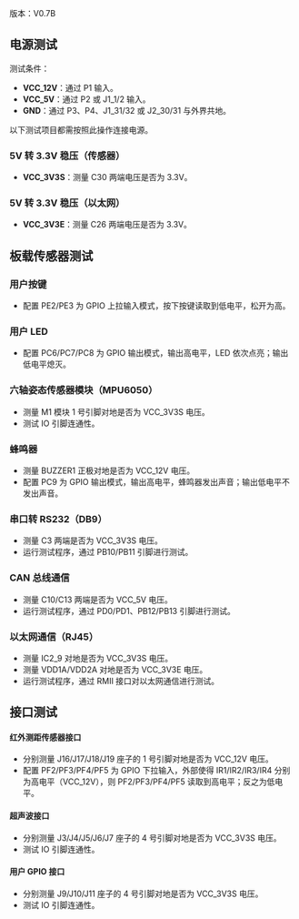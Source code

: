 版本：V0.7B

## 电源测试

测试条件：

- **VCC_12V**：通过 P1 输入。
- **VCC_5V**：通过 P2 或 J1_1/2 输入。
- **GND**：通过 P3、P4、J1_31/32 或 J2_30/31 与外界共地。

以下测试项目都需按照此操作连接电源。

### 5V 转 3.3V 稳压（传感器）

- **VCC_3V3S**：测量 C30 两端电压是否为 3.3V。

### 5V 转 3.3V 稳压（以太网）

- **VCC_3V3E**：测量 C26 两端电压是否为 3.3V。

## 板载传感器测试

### 用户按键

- 配置 PE2/PE3 为 GPIO 上拉输入模式，按下按键读取到低电平，松开为高。

### 用户 LED

- 配置 PC6/PC7/PC8 为 GPIO 输出模式，输出高电平，LED 依次点亮；输出低电平熄灭。

### 六轴姿态传感器模块（MPU6050）

- 测量 M1 模块 1 号引脚对地是否为 VCC_3V3S 电压。
- 测试 IO 引脚连通性。

### 蜂鸣器

- 测量 BUZZER1 正极对地是否为 VCC_12V 电压。
- 配置 PC9 为 GPIO 输出模式，输出高电平，蜂鸣器发出声音；输出低电平不发出声音。

### 串口转 RS232（DB9）

- 测量 C3 两端是否为 VCC_3V3S 电压。
- 运行测试程序，通过 PB10/PB11 引脚进行测试。

### CAN 总线通信

- 测量 C10/C13 两端是否为 VCC_5V 电压。
- 运行测试程序，通过 PD0/PD1、PB12/PB13 引脚进行测试。

### 以太网通信（RJ45）

- 测量 IC2_9 对地是否为 VCC_3V3S 电压。
- 测量 VDD1A/VDD2A 对地是否为 VCC_3V3E 电压。
- 运行测试程序，通过 RMII 接口对以太网通信进行测试。

## 接口测试

#### 红外测距传感器接口

- 分别测量 J16/J17/J18/J19 座子的 1 号引脚对地是否为 VCC_12V 电压。
- 配置 PF2/PF3/PF4/PF5 为 GPIO 下拉输入，外部使得 IR1/IR2/IR3/IR4 分别为高电平（VCC_12V），则 PF2/PF3/PF4/PF5 读取到高电平；反之为低电平。

#### 超声波接口

- 分别测量 J3/J4/J5/J6/J7 座子的 4 号引脚对地是否为 VCC_3V3S 电压。
- 测试 IO 引脚连通性。

#### 用户 GPIO 接口

- 分别测量 J9/J10/J11 座子的 4 号引脚对地是否为 VCC_3V3S 电压。
- 测试 IO 引脚连通性。
